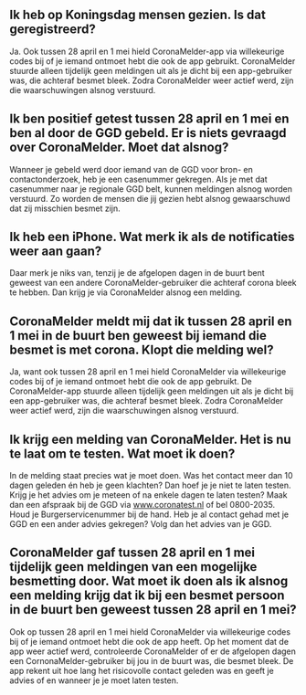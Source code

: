 ## Ik heb op Koningsdag mensen gezien. Is dat geregistreerd?

Ja. Ook tussen 28 april en 1 mei hield CoronaMelder-app via willekeurige codes bij of je iemand ontmoet hebt die ook de app gebruikt. CoronaMelder stuurde alleen tijdelijk geen meldingen uit als je dicht bij een app-gebruiker was, die achteraf besmet bleek. Zodra CoronaMelder weer actief werd, zijn die waarschuwingen alsnog verstuurd.
 
## Ik ben positief getest tussen 28 april en 1 mei en ben al door de GGD gebeld. Er is niets gevraagd over CoronaMelder. Moet dat alsnog?

Wanneer je gebeld werd door iemand van de GGD voor bron- en contactonderzoek, heb je een casenummer gekregen. Als je met dat casenummer naar je regionale GGD belt, kunnen meldingen alsnog worden verstuurd.  Zo worden de mensen die jij gezien hebt alsnog gewaarschuwd dat zij misschien besmet zijn.
 
## Ik heb een iPhone. Wat merk ik als de notificaties weer aan gaan?

Daar merk je niks van, tenzij je de afgelopen dagen in de buurt bent geweest van een andere CoronaMelder-gebruiker die achteraf corona bleek te hebben. Dan krijg je via CoronaMelder alsnog een melding.
 
## CoronaMelder meldt mij dat ik tussen 28 april en 1 mei in de buurt ben geweest bij iemand die besmet is met corona. Klopt die melding wel?

Ja, want ook tussen 28 april en 1 mei hield CoronaMelder via willekeurige codes bij of je iemand ontmoet hebt die ook de app gebruikt. De CoronaMelder-app stuurde alleen tijdelijk geen meldingen uit als je dicht bij een app-gebruiker was, die achteraf besmet bleek. Zodra CoronaMelder weer actief werd, zijn die waarschuwingen alsnog verstuurd.
 
## Ik krijg een melding van CoronaMelder. Het is nu te laat om te testen. Wat moet ik doen?

In de melding staat precies wat je moet doen. Was het contact meer dan 10 dagen geleden én heb je geen klachten? Dan hoef je je niet te laten testen. Krijg je het advies om je meteen of na enkele dagen te laten testen? Maak dan een afspraak bij de GGD via www.coronatest.nl of bel 0800-2035. Houd je Burgerservicenummer bij de hand. Heb je al contact gehad met je GGD en een ander advies gekregen? Volg dan het advies van je GGD.
 
## CoronaMelder gaf tussen 28 april en 1 mei tijdelijk geen meldingen van een mogelijke besmetting door. Wat moet ik doen als ik alsnog een melding krijg dat ik bij een besmet persoon in de buurt ben geweest tussen 28 april en 1 mei?

Ook op tussen 28 april en 1 mei hield CoronaMelder via willekeurige codes bij of je iemand ontmoet hebt die ook de app heeft. Op het moment dat de app weer actief werd, controleerde CoronaMelder of er de afgelopen dagen een CornonaMelder-gebruiker bij jou in de buurt was, die besmet bleek. De app rekent uit hoe lang het risicovolle contact geleden was en geeft je advies of en wanneer je je moet laten testen.

